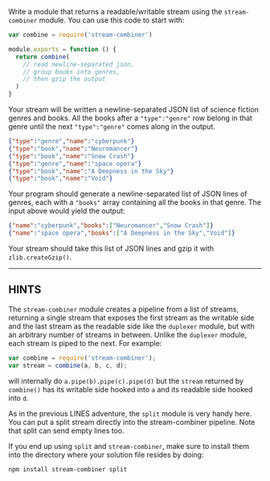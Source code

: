 Write a module that returns a readable/writable stream using the
`stream-combiner` module. You can use this code to start with:

```js
var combine = require('stream-combiner')

module.exports = function () {
  return combine(
    // read newline-separated json,
    // group books into genres,
    // then gzip the output
  )
}
```
 
Your stream will be written a newline-separated JSON list of science fiction
genres and books. All the books after a `"type":"genre"` row belong in that
genre until the next `"type":"genre"` comes along in the output.

```json
{"type":"genre","name":"cyberpunk"}
{"type":"book","name":"Neuromancer"}
{"type":"book","name":"Snow Crash"}
{"type":"genre","name":"space opera"}
{"type":"book","name":"A Deepness in the Sky"}
{"type":"book","name":"Void"}
```

Your program should generate a newline-separated list of JSON lines of genres,
each with a `"books"` array containing all the books in that genre. The input
above would yield the output:

```json
{"name":"cyberpunk","books":["Neuromancer","Snow Crash"]}
{"name":"space opera","books":["A Deepness in the Sky","Void"]}
```

Your stream should take this list of JSON lines and gzip it with
`zlib.createGzip()`.

----------------------------------------------------------------------
## HINTS

The `stream-combiner` module creates a pipeline from a list of streams,
returning a single stream that exposes the first stream as the writable side and
the last stream as the readable side like the `duplexer` module, but with an
arbitrary number of streams in between. Unlike the `duplexer` module, each
stream is piped to the next. For example:

```js
var combine = require('stream-combiner');
var stream = combine(a, b, c, d);
```    
    
will internally do `a.pipe(b).pipe(c).pipe(d)` but the `stream` returned by
`combine()` has its writable side hooked into `a` and its readable side hooked
into `d`.

As in the previous LINES adventure, the `split` module is very handy here. You
can put a split stream directly into the stream-combiner pipeline.
Note that split can send empty lines too.

If you end up using `split` and `stream-combiner`, make sure to install them
into the directory where your solution file resides by doing:

```sh
npm install stream-combiner split
```

